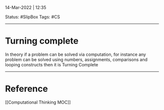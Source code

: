 14-Mar-2022 | 12:35

Status: #SlipBox 
Tags: #CS 

---
# Turning complete

In theory if a problem can be solved via computation, for instance any problem can be solved using numbers, assignments, comparisons and looping constructs then it is Turning Complete


---
# Reference
[[Computational Thinking MOC]]